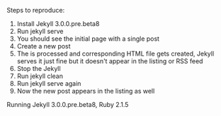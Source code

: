 Steps to reproduce:

1) Install Jekyll 3.0.0.pre.beta8
2) Run jekyll serve
3) You should see the initial page with a single post
4) Create a new post
5) The is processed and corresponding HTML file gets created, Jekyll serves it just fine but it doesn't appear in the listing or RSS feed
6) Stop the Jekyll
7) Run jekyll clean
8) Run jekyll serve again
9) Now the new post appears in the listing as well

Running Jekyll 3.0.0.pre.beta8, Ruby 2.1.5
